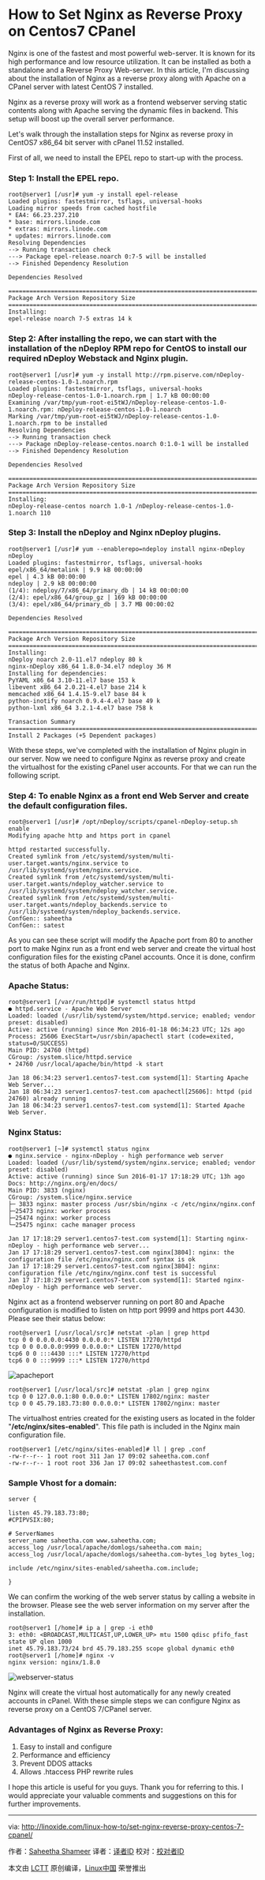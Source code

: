 How to Set Nginx as Reverse Proxy on Centos7 CPanel
================================================================================

Nginx is one of the fastest and most powerful web-server. It is known for its high performance and low resource utilization. It can be installed as both a standalone and a Reverse Proxy Web-server. In this article, I'm discussing about the installation of Nginx as a reverse proxy along with Apache on a CPanel server with latest CentOS 7 installed.

Nginx as a reverse proxy will work as a frontend webserver serving static contents along with Apache serving the dynamic files in backend. This setup will boost up the overall server performance.

Let's walk through the installation steps for Nginx as reverse proxy in CentOS7 x86_64 bit server with cPanel 11.52 installed.

First of all, we need to install the EPEL repo to start-up with the process.

### Step 1: Install the EPEL repo. ###

    root@server1 [/usr]# yum -y install epel-release
    Loaded plugins: fastestmirror, tsflags, universal-hooks
    Loading mirror speeds from cached hostfile
    * EA4: 66.23.237.210
    * base: mirrors.linode.com
    * extras: mirrors.linode.com
    * updates: mirrors.linode.com
    Resolving Dependencies
    --> Running transaction check
    ---> Package epel-release.noarch 0:7-5 will be installed
    --> Finished Dependency Resolution

    Dependencies Resolved

    ===============================================================================================================================================
    Package Arch Version Repository Size
    ===============================================================================================================================================
    Installing:
    epel-release noarch 7-5 extras 14 k

### Step 2: After installing the repo, we can start with the installation of the nDeploy RPM repo for CentOS to install our required nDeploy Webstack and Nginx plugin. ###

    root@server1 [/usr]# yum -y install http://rpm.piserve.com/nDeploy-release-centos-1.0-1.noarch.rpm
    Loaded plugins: fastestmirror, tsflags, universal-hooks
    nDeploy-release-centos-1.0-1.noarch.rpm | 1.7 kB 00:00:00
    Examining /var/tmp/yum-root-ei5tWJ/nDeploy-release-centos-1.0-1.noarch.rpm: nDeploy-release-centos-1.0-1.noarch
    Marking /var/tmp/yum-root-ei5tWJ/nDeploy-release-centos-1.0-1.noarch.rpm to be installed
    Resolving Dependencies
    --> Running transaction check
    ---> Package nDeploy-release-centos.noarch 0:1.0-1 will be installed
    --> Finished Dependency Resolution

    Dependencies Resolved

    ===============================================================================================================================================
    Package Arch Version Repository Size
    ===============================================================================================================================================
    Installing:
    nDeploy-release-centos noarch 1.0-1 /nDeploy-release-centos-1.0-1.noarch 110

### Step 3: Install the nDeploy and Nginx nDeploy plugins. ###

    root@server1 [/usr]# yum --enablerepo=ndeploy install nginx-nDeploy nDeploy
    Loaded plugins: fastestmirror, tsflags, universal-hooks
    epel/x86_64/metalink | 9.9 kB 00:00:00
    epel | 4.3 kB 00:00:00
    ndeploy | 2.9 kB 00:00:00
    (1/4): ndeploy/7/x86_64/primary_db | 14 kB 00:00:00
    (2/4): epel/x86_64/group_gz | 169 kB 00:00:00
    (3/4): epel/x86_64/primary_db | 3.7 MB 00:00:02

    Dependencies Resolved

    ===============================================================================================================================================
    Package Arch Version Repository Size
    ===============================================================================================================================================
    Installing:
    nDeploy noarch 2.0-11.el7 ndeploy 80 k
    nginx-nDeploy x86_64 1.8.0-34.el7 ndeploy 36 M
    Installing for dependencies:
    PyYAML x86_64 3.10-11.el7 base 153 k
    libevent x86_64 2.0.21-4.el7 base 214 k
    memcached x86_64 1.4.15-9.el7 base 84 k
    python-inotify noarch 0.9.4-4.el7 base 49 k
    python-lxml x86_64 3.2.1-4.el7 base 758 k

    Transaction Summary
    ===============================================================================================================================================
    Install 2 Packages (+5 Dependent packages)

With these steps, we've completed with the installation of Nginx plugin in our server. Now we need to configure Nginx as reverse proxy and create the virtualhost for the existing cPanel user accounts. For that we can run the following script.

### Step 4: To enable Nginx as a front end Web Server and create the default configuration files. ###

    root@server1 [/usr]# /opt/nDeploy/scripts/cpanel-nDeploy-setup.sh enable
    Modifying apache http and https port in cpanel

    httpd restarted successfully.
    Created symlink from /etc/systemd/system/multi-user.target.wants/nginx.service to /usr/lib/systemd/system/nginx.service.
    Created symlink from /etc/systemd/system/multi-user.target.wants/ndeploy_watcher.service to /usr/lib/systemd/system/ndeploy_watcher.service.
    Created symlink from /etc/systemd/system/multi-user.target.wants/ndeploy_backends.service to /usr/lib/systemd/system/ndeploy_backends.service.
    ConfGen:: saheetha
    ConfGen:: satest

As you can see these script will modify the Apache port from 80 to another port to make Nginx run as a front end web server and create the virtual host configuration files for the existing cPanel accounts. Once it is done, confirm the status of both Apache and Nginx.

### Apache Status: ###

    root@server1 [/var/run/httpd]# systemctl status httpd
    ● httpd.service - Apache Web Server
    Loaded: loaded (/usr/lib/systemd/system/httpd.service; enabled; vendor preset: disabled)
    Active: active (running) since Mon 2016-01-18 06:34:23 UTC; 12s ago
    Process: 25606 ExecStart=/usr/sbin/apachectl start (code=exited, status=0/SUCCESS)
    Main PID: 24760 (httpd)
    CGroup: /system.slice/httpd.service
    ‣ 24760 /usr/local/apache/bin/httpd -k start

    Jan 18 06:34:23 server1.centos7-test.com systemd[1]: Starting Apache Web Server...
    Jan 18 06:34:23 server1.centos7-test.com apachectl[25606]: httpd (pid 24760) already running
    Jan 18 06:34:23 server1.centos7-test.com systemd[1]: Started Apache Web Server.

### Nginx Status: ###

    root@server1 [~]# systemctl status nginx
    ● nginx.service - nginx-nDeploy - high performance web server
    Loaded: loaded (/usr/lib/systemd/system/nginx.service; enabled; vendor preset: disabled)
    Active: active (running) since Sun 2016-01-17 17:18:29 UTC; 13h ago
    Docs: http://nginx.org/en/docs/
    Main PID: 3833 (nginx)
    CGroup: /system.slice/nginx.service
    ├─ 3833 nginx: master process /usr/sbin/nginx -c /etc/nginx/nginx.conf
    ├─25473 nginx: worker process
    ├─25474 nginx: worker process
    └─25475 nginx: cache manager process

    Jan 17 17:18:29 server1.centos7-test.com systemd[1]: Starting nginx-nDeploy - high performance web server...
    Jan 17 17:18:29 server1.centos7-test.com nginx[3804]: nginx: the configuration file /etc/nginx/nginx.conf syntax is ok
    Jan 17 17:18:29 server1.centos7-test.com nginx[3804]: nginx: configuration file /etc/nginx/nginx.conf test is successful
    Jan 17 17:18:29 server1.centos7-test.com systemd[1]: Started nginx-nDeploy - high performance web server.

Nginx act as a frontend webserver running on port 80 and Apache configuration is modified to listen on http port 9999 and https port 4430. Please see their status below:

    root@server1 [/usr/local/src]# netstat -plan | grep httpd
    tcp 0 0 0.0.0.0:4430 0.0.0.0:* LISTEN 17270/httpd
    tcp 0 0 0.0.0.0:9999 0.0.0.0:* LISTEN 17270/httpd
    tcp6 0 0 :::4430 :::* LISTEN 17270/httpd
    tcp6 0 0 :::9999 :::* LISTEN 17270/httpd

![apacheport](http://blog.linoxide.com/wp-content/uploads/2016/01/apacheport.png)

    root@server1 [/usr/local/src]# netstat -plan | grep nginx
    tcp 0 0 127.0.0.1:80 0.0.0.0:* LISTEN 17802/nginx: master
    tcp 0 0 45.79.183.73:80 0.0.0.0:* LISTEN 17802/nginx: master

The virtualhost entries created for the existing users as located in the folder "**/etc/nginx/sites-enabled**". This file path is included in the Nginx main configuration file.

    root@server1 [/etc/nginx/sites-enabled]# ll | grep .conf
    -rw-r--r-- 1 root root 311 Jan 17 09:02 saheetha.com.conf
    -rw-r--r-- 1 root root 336 Jan 17 09:02 saheethastest.com.conf

### Sample Vhost for a domain: ###

    server {

    listen 45.79.183.73:80;
    #CPIPVSIX:80;

    # ServerNames
    server_name saheetha.com www.saheetha.com;
    access_log /usr/local/apache/domlogs/saheetha.com main;
    access_log /usr/local/apache/domlogs/saheetha.com-bytes_log bytes_log;

    include /etc/nginx/sites-enabled/saheetha.com.include;

    }

We can confirm the working of the web server status by calling a website in the browser. Please see the web server information on my server after the installation.

    root@server1 [/home]# ip a | grep -i eth0
    3: eth0: <BROADCAST,MULTICAST,UP,LOWER_UP> mtu 1500 qdisc pfifo_fast state UP qlen 1000
    inet 45.79.183.73/24 brd 45.79.183.255 scope global dynamic eth0
    root@server1 [/home]# nginx -v
    nginx version: nginx/1.8.0

![webserver-status](http://blog.linoxide.com/wp-content/uploads/2016/01/webserver.png)

Nginx will create the virtual host automatically for any newly created accounts in cPanel. With these simple steps we can configure Nginx as reverse proxy on a CentOS 7/CPanel server.

### Advantages of Nginx as Reverse Proxy: ###

 1. Easy to install and configure
 2. Performance and efficiency
 3. Prevent DDOS attacks
 4. Allows .htaccess PHP rewrite rules

I hope this article is useful for you guys. Thank you for referring to this. I would appreciate your valuable comments and suggestions on this for further improvements.

--------------------------------------------------------------------------------

via: http://linoxide.com/linux-how-to/set-nginx-reverse-proxy-centos-7-cpanel/

作者：[Saheetha Shameer][a]
译者：[译者ID](https://github.com/译者ID)
校对：[校对者ID](https://github.com/校对者ID)

本文由 [LCTT](https://github.com/LCTT/TranslateProject) 原创编译，[Linux中国](https://linux.cn/) 荣誉推出

[a]:http://linoxide.com/author/saheethas/

